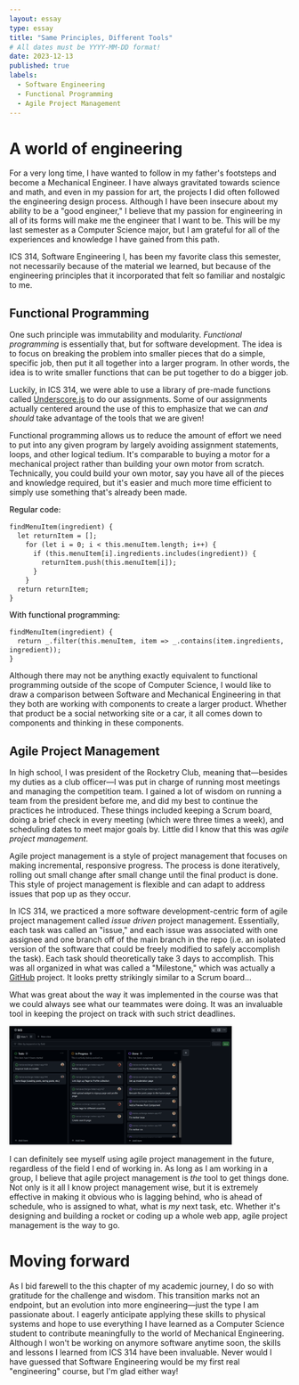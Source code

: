 ```yaml
---
layout: essay
type: essay
title: "Same Principles, Different Tools"
# All dates must be YYYY-MM-DD format!
date: 2023-12-13
published: true
labels:
  - Software Engineering
  - Functional Programming
  - Agile Project Management
---
```


<meta name="viewport" content="width=device-width, initial-scale=1">
<link href="https://cdn.jsdelivr.net/npm/bootstrap@5.2.0/dist/css/bootstrap.min.css" rel="stylesheet">
<script src="https://cdn.jsdelivr.net/npm/bootstrap@5.2.0/dist/js/bootstrap.bundle.min.js"></script>

<body>
<div class="container">
<h1>A world of engineering</h1>
<p>For a very long time, I have wanted to follow in my father's footsteps and become a Mechanical Engineer. I have always gravitated towards science and math, and even in my passion for art, the projects I did often followed the engineering design process. Although I have been insecure about my ability to be a "good engineer," I believe that my passion for engineering in all of its forms will make me the engineer that I want to be. This will be my last semester as a Computer Science major, but I am grateful for all of the experiences and knowledge I have gained from this path.</p>
<p>
ICS 314, Software Engineering I, has been my favorite class this semester, not necessarily because of the material we learned, but because of the engineering principles that it incorporated that felt so familiar and nostalgic to me. 
</p>
<h2>Functional Programming</h2>
<p>
One such principle was immutability and modularity. <em>Functional programming</em> is essentially that, but for software development. The idea is to focus on breaking the problem into smaller pieces that do a simple, specific job, then put it all together into a larger program. In other words, the idea is to write smaller functions that can be put together to do a bigger job.
</p>
<div class="row d-flex align-items-center">
<div class="col-md-4">
<p>Luckily, in ICS 314, we were able to use a library of pre-made functions called <a href="https://underscorejs.org">Underscore.js</a> to do our assignments. Some of our assignments actually centered around the use of this to emphasize that we can <em>and should</em> take advantage of the tools that we are given!</p>
<p>Functional programming allows us to reduce the amount of effort we need to put into any given program by largely avoiding assignment statements, loops, and other logical tedium. It's comparable to buying a motor for a mechanical project rather than building your own motor from scratch. Technically, you could build your own motor, say you have all of the pieces and knowledge required, but it's easier and much more time efficient to simply use something that's already been made.</p>
</div>
<div class="col-md-8">
<p style="font-weight: 500">Regular code:</p>
<pre class="code-bg">
<code>findMenuItem(ingredient) {
  let returnItem = [];
    for (let i = 0; i < this.menuItem.length; i++) {
      if (this.menuItem[i].ingredients.includes(ingredient)) {
      	returnItem.push(this.menuItem[i]);
      }
    }
  return returnItem;
}</code>
</pre>
<p style="font-weight: 500">With functional programming:</p>
<pre>
<code>findMenuItem(ingredient) {
  return _.filter(this.menuItem, item => _.contains(item.ingredients, ingredient));
}</code></pre>
</div>
<p>Although there may not be anything exactly equivalent to functional programming outside of the scope of Computer Science, I would like to draw a comparison between Software and Mechanical Engineering in that they both are working with components to create a larger product. Whether that product be a social networking site or a car, it all comes down to components and thinking in these components.</p>
</div>
<h2>Agile Project Management</h2>
<p>In high school, I was president of the Rocketry Club, meaning that—besides my duties as a club officer—I was put in charge of running most meetings and managing the competition team. I gained a lot of wisdom on running a team from the president before me, and did my best to continue the practices he introduced. These things included keeping a Scrum board, doing a brief check in every meeting (which were three times a week), and scheduling dates to meet major goals by. Little did I know that this was <em>agile project management</em>.</p>
<p>Agile project management is a style of project management that focuses on making incremental, responsive progress. The process is done iteratively, rolling out small change after small change until the final product is done. This style of project management is flexible and can adapt to address issues that pop up as they occur.</p>
<div class="row d-flex align-items-center">
<div class="col-md-7">
<p>In ICS 314, we practiced a more software development-centric form of agile project management called <em>issue driven</em> project management. Essentially, each task was called an "issue," and each issue was associated with one assignee and one branch off of the main branch in the repo (i.e. an isolated version of the software that could be freely modified to safely accomplish the task). Each task should theoretically take 3 days to accomplish. This was all organized in what was called a "Milestone," which was actually a <a href="https://github.com">GitHub</a> project. It looks pretty strikingly similar to a Scrum board...</p>
<p>What was great about the way it was implemented in the course was that we could always see what our teammates were doing. It was an invaluable tool in keeping the project on track with such strict deadlines.</p>
</div>
<div class="col-md-5">
<img src="../img/M3Prog.png" alt="m3" width="400px" class="img-thumbnail" />
</div>
<p>I can definitely see myself using agile project management in the future, regardless of the field I end of working in. As long as I am working in a group, I believe that agile project management is <em>the</em> tool to get things done. Not only is it all I know project management wise, but it is extremely effective in making it obvious who is lagging behind, who is ahead of schedule, who is assigned to what, what is <em>my</em> next task, etc. Whether it's designing and building a rocket or coding up a whole web app, agile project management is the way to go.</p>
</div>
<h1>Moving forward</h1>
<p> As I bid farewell to the this chapter of my academic journey, I do so with gratitude for the challenge and wisdom. This transition marks not an endpoint, but an evolution into more engineering—just the type I am passionate about. I eagerly anticipate applying these skills to physical systems and hope to use everything I have learned as a Computer Science student to contribute meaningfully to the world of Mechanical Engineering. Although I won't be working on anymore software anytime soon, the skills and lessons I learned from ICS 314 have been invaluable. Never would I have guessed that Software Engineering would be my first real "engineering" course, but I'm glad either way!</p>
</div>
</body>